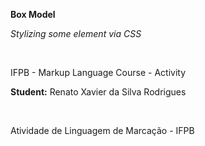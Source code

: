 <p><b>Box Model</p></b>
<p><i>Stylizing some element via CSS</p></i>
</br>
<p>IFPB - Markup Language Course - Activity</p>
<p><b>Student:</b> Renato Xavier da Silva Rodrigues</p>
</br>
<p>Atividade de Linguagem de Marcação - IFPB</p>


